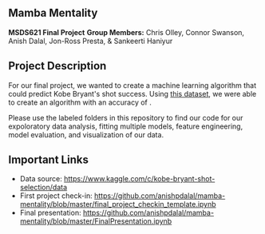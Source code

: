 Mamba Mentality
------

__MSDS621 Final Project__
__Group Members:__ Chris Olley, Connor Swanson, Anish Dalal, Jon-Ross Presta, & Sankeerti Haniyur


Project Description
---
For our final project, we wanted to create a machine learning algorithm that could predict Kobe Bryant's shot success. Using [this dataset](https://www.kaggle.com/c/kobe-bryant-shot-selection/data), we were able to create an algorithm with an accuracy of <INSERT ACCURACY HERE>.

Please use the labeled folders in this repository to find our code for our expoloratory data analysis, fitting multiple models, feature engineering, model evaluation, and visualization of our data.


Important Links
---

- Data source: https://www.kaggle.com/c/kobe-bryant-shot-selection/data
- First project check-in: https://github.com/anishpdalal/mamba-mentality/blob/master/final_project_checkin_template.ipynb
- Final presentation: https://github.com/anishpdalal/mamba-mentality/blob/master/FinalPresentation.ipynb